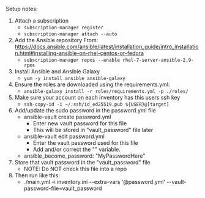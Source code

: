 Setup notes:

1. Attach a subscription
   * `subscription-manager register`
   * `subscription-manager attach --auto`
1. Add the Ansible repository
From: https://docs.ansible.com/ansible/latest/installation_guide/intro_installation.html#installing-ansible-on-rhel-centos-or-fedora
   * `subscription-manager repos --enable rhel-7-server-ansible-2.9-rpms`
1. Install Ansible and Ansible Galaxy
   * `yum -y install ansible ansible-galaxy`
1. Ensure the roles are downloaded using the requirements.yml:
   * `ansible-galaxy install -r roles/requirements.yml -p ./roles/`
1. Make sure your account on each inventory has this users ssh key
   * `ssh-copy-id -i ~/.ssh/id_ed25519.pub ${USER}@[target]`
1. Add/update the sudo password in the password.yml file
   * ansible-vault create password.yml
     * Enter new vault password for this file
     * This will be stored in "vault_password" file later
   * ansible-vault edit password.yml
     * Enter the vault password used for this file
     * Add and/or correct the "" variable.
   * ansible_become_password: "MyPasswordHere"
1. Store that vault password in the "vault_password" file
   * NOTE: Do NOT check this file into a repo
1. Then run like this:
   * ./main.yml -i inventory.ini --extra-vars '@password.yml' --vault-password-file=vault_password
